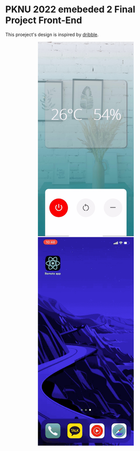 # PKNU 2022 emebeded 2 Final Project Front-End

This proeject's design is inspired by [dribble](https://dribbble.com/shots/6780481-Remote-Control-App/attachments/6780481-Remote-Control-App?mode=media).

<p align="center">
  <img src="./images/main.jpg" style="width: 300px" />
  <img src="./images/main.gif" style="width: 300px" />
</p>
